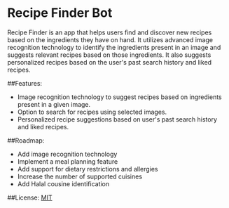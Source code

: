 # Recipe Finder Bot

Recipe Finder is an app that helps users find and discover new recipes based on the ingredients they have on hand. It utilizes advanced image recognition technology to identify the ingredients present in an image and suggests relevant recipes based on those ingredients. It also suggests personalized recipes based on the user's past search history and liked recipes.

##Features:
- Image recognition technology to suggest recipes based on ingredients present in a given image.
- Option to search for recipes using selected images.
- Personalized recipe suggestions based on user's past search history and liked recipes.

##Roadmap:
- Add image recognition technology
- Implement a meal planning feature
- Add support for dietary restrictions and allergies
- Increase the number of supported cuisines
- Add Halal cousine identification 

##License:
[MIT](https://github.com/MohammedAlshami/Recipe-Finder/blob/main/LICENSE.md)
